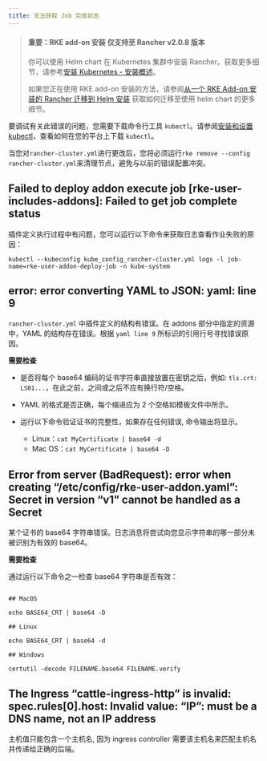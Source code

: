 ```yaml
---
title: 无法获取 Job 完成状态
---
```


> #### **重要：RKE add-on 安装 仅支持至 Rancher v2.0.8 版本**
>
> 你可以使用 Helm chart 在 Kubernetes 集群中安装 Rancher。获取更多细节，请参考[安装 Kubernetes - 安装概述](/docs/installation/k8s-install/_index)。
>
> 如果您正在使用 RKE add-on 安装的方法，请参阅[从一个 RKE Add-on 安装的 Rancher 迁移到 Helm 安装](/docs/upgrades/upgrades/migrating-from-rke-add-on/_index) 获取如何迁移至使用 helm chart 的更多细节。

要调试有关此错误的问题，您需要下载命令行工具 `kubectl`。请参阅[安装和设置 kubectl](https://kubernetes.io/docs/tasks/tools/install-kubectl/)，查看如何在您的平台上下载 `kubectl`。

当您对`rancher-cluster.yml`进行更改后，您将必须运行`rke remove --config rancher-cluster.yml`来清理节点，避免与以前的错误配置冲突。

## Failed to deploy addon execute job [rke-user-includes-addons]: Failed to get job complete status

插件定义执行过程中有问题，您可以运行以下命令来获取日志查看作业失败的原因：

```
kubectl --kubeconfig kube_config_rancher-cluster.yml logs -l job-name=rke-user-addon-deploy-job -n kube-system
```

## error: error converting YAML to JSON: yaml: line 9

`rancher-cluster.yml` 中插件定义的结构有错误。在 addons 部分中指定的资源中，YAML 的结构存在错误。根据 `yaml line 9` 所标识的引用行号寻找错误原因。

**需要检查**

- 是否将每个 base64 编码的证书字符串直接放置在密钥之后，例如: `tls.crt: LS01...`，在此之前，之间或之后不应有换行符/空格。

- YAML 的格式是否正确，每个缩进应为 2 个空格如模板文件中所示。

- 运行以下命令验证证书的完整性，如果存在任何错误, 命令输出将显示。
  - Linux：`cat MyCertificate | base64 -d`
  - Mac OS：`cat MyCertificate | base64 -D`

## Error from server (BadRequest): error when creating “/etc/config/rke-user-addon.yaml”: Secret in version “v1” cannot be handled as a Secret

某个证书的 base64 字符串错误。日志消息将尝试向您显示字符串的哪一部分未被识别为有效的 base64。

**需要检查**

通过运行以下命令之一检查 base64 字符串是否有效：

```

## MacOS

echo BASE64_CRT | base64 -D

## Linux

echo BASE64_CRT | base64 -d

## Windows

certutil -decode FILENAME.base64 FILENAME.verify
```

## The Ingress “cattle-ingress-http” is invalid: spec.rules[0].host: Invalid value: “IP”: must be a DNS name, not an IP address

主机值只能包含一个主机名, 因为 ingress controller 需要该主机名来匹配主机名并传递给正确的后端。
